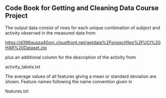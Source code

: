 ## Code Book for Getting and Cleaning Data Course Project

The output data consist of rows for each unique combination of subject and activity observed in the measured data from

https://d396qusza40orc.cloudfront.net/getdata%2Fprojectfiles%2FUCI%20HAR%20Dataset.zip 

plus an additional column for the description of the activity from

activity_labels.txt

The average values of all features giving a mean or standard deviation are shown. Feature names following the name convention given in

features.txt